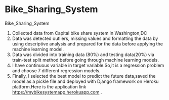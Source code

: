 # Bike_Sharing_System
Bike_Sharing_System

1. Collected data from Capital bike share system in Washington,DC
2. Data was detected outliers, missing values and formatting the data by using descriptive analysis and
  prepared for the data before applying the machine learning model.
3. Data was divided into training data (80%) and testing data(20%) via train-test split method before going
   through machine learning models.
4. I have continuous variable in target variable.So,it is a regression problem and choose 7 different regression models.
5. Finally, I selected the best model to predict the future data,saved the model as a pickle file and deployed with Django        framework on Heroku platform.Here is the application link https://mybikesystemapp.herokuapp.com .


